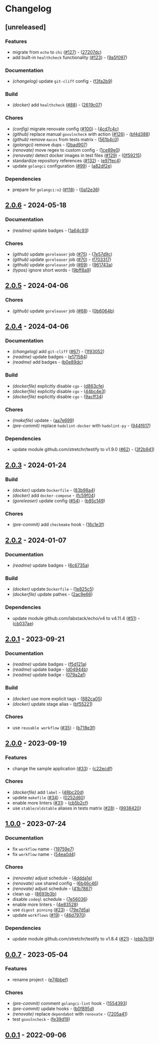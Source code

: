 # Changelog

## [unreleased]

### Features

- migrate from `echo` to `chi` ([#127](https://github.com/deadnews/deadnews-template-go/issues/127)) - ([27207dc](https://github.com/deadnews/deadnews-template-go/commit/27207dc9b7496d9ba0b65d29deefc38630fab685))
- add built-in `healthcheck` functionality ([#123](https://github.com/deadnews/deadnews-template-go/issues/123)) - ([9a5f097](https://github.com/deadnews/deadnews-template-go/commit/9a5f0978bf5ba802f8c30412cbe724378c432322))

### Documentation

- _(changelog)_ update `git-cliff` config - ([f3fa2b9](https://github.com/deadnews/deadnews-template-go/commit/f3fa2b9974896905c571ba06baa97cf2410ef5cb))

### Build

- _(docker)_ add `healthcheck` ([#88](https://github.com/deadnews/deadnews-template-go/issues/88)) - ([2619c07](https://github.com/deadnews/deadnews-template-go/commit/2619c0772d289698f722ea307e8ebe73d7219c93))

### Chores

- _(config)_ migrate renovate config ([#100](https://github.com/deadnews/deadnews-template-go/issues/100)) - ([4cd7c4c](https://github.com/deadnews/deadnews-template-go/commit/4cd7c4c46339e9f048734862c5bf86982aeda3bd))
- _(github)_ replace manual `govulncheck` with action ([#126](https://github.com/deadnews/deadnews-template-go/issues/126)) - ([bf4d388](https://github.com/deadnews/deadnews-template-go/commit/bf4d388b9e242db94dd884bec8778e7911b04321))
- _(github)_ remove `macos` from tests matrix - ([561b4c0](https://github.com/deadnews/deadnews-template-go/commit/561b4c036a3c09b719841b371f9acd40839c56d6))
- _(golangci)_ remove dups - ([0bad907](https://github.com/deadnews/deadnews-template-go/commit/0bad907a8a413ebbcb6ae55ae0aa3c87f953082c))
- _(renovate)_ move regex to custom config - ([1ce89e0](https://github.com/deadnews/deadnews-template-go/commit/1ce89e0f8fee00a8050f3fea56ada6136a00207b))
- _(renovate)_ detect docker images in test files ([#129](https://github.com/deadnews/deadnews-template-go/issues/129)) - ([0f59215](https://github.com/deadnews/deadnews-template-go/commit/0f59215a1a2224e0c4f4cc61c163db02d40e3ff9))
- standardize repository references ([#132](https://github.com/deadnews/deadnews-template-go/issues/132)) - ([e97fec4](https://github.com/deadnews/deadnews-template-go/commit/e97fec4eeaf0ef90cedec12d1017359556dce4f0))
- update `golangci` configuration ([#99](https://github.com/deadnews/deadnews-template-go/issues/99)) - ([a82df2e](https://github.com/deadnews/deadnews-template-go/commit/a82df2e327aeea56ef19ab3b35f4639150bd085c))

### Dependencies

- prepare for `golangci:v2` ([#118](https://github.com/deadnews/deadnews-template-go/issues/118)) - ([0a12e36](https://github.com/deadnews/deadnews-template-go/commit/0a12e367ba08b43093f1159d3690e2586a1dd6a4))

## [2.0.6](https://github.com/deadnews/deadnews-template-go/compare/v2.0.5...v2.0.6) - 2024-05-18

### Documentation

- _(readme)_ update badges - ([1a64c93](https://github.com/deadnews/deadnews-template-go/commit/1a64c93b726de87e029206403ef3af30b8e65fe0))

### Chores

- _(github)_ update `goreleaser` job ([#75](https://github.com/deadnews/deadnews-template-go/issues/75)) - ([7e57d9c](https://github.com/deadnews/deadnews-template-go/commit/7e57d9cbe6d4156631b2cc7b30399f144b1ebe5a))
- _(github)_ update `goreleaser` job ([#70](https://github.com/deadnews/deadnews-template-go/issues/70)) - ([f703317](https://github.com/deadnews/deadnews-template-go/commit/f703317d71f90aeb45fa87210624440e9908244f))
- _(github)_ update `goreleaser` job ([#69](https://github.com/deadnews/deadnews-template-go/issues/69)) - ([961743a](https://github.com/deadnews/deadnews-template-go/commit/961743a14257db69f6d63ec4cb693bef42f980d3))
- _(typos)_ ignore short words - ([9bff8a9](https://github.com/deadnews/deadnews-template-go/commit/9bff8a9a769315168791358f84ae94e1937bc19f))

## [2.0.5](https://github.com/deadnews/deadnews-template-go/compare/v2.0.4...v2.0.5) - 2024-04-06

### Chores

- _(github)_ update `goreleaser` job ([#68](https://github.com/deadnews/deadnews-template-go/issues/68)) - ([0b6064b](https://github.com/deadnews/deadnews-template-go/commit/0b6064b460c765316104ef350c252708ebbef741))

## [2.0.4](https://github.com/deadnews/deadnews-template-go/compare/v2.0.3...v2.0.4) - 2024-04-06

### Documentation

- _(changelog)_ add `git-cliff` ([#67](https://github.com/deadnews/deadnews-template-go/issues/67)) - ([1f93052](https://github.com/deadnews/deadnews-template-go/commit/1f930527660452e569d10576c3b22a82ecc49089))
- _(readme)_ update badges - ([e171584](https://github.com/deadnews/deadnews-template-go/commit/e171584c9c59e14a67747491b0804189ec3b242a))
- _(readme)_ add badges - ([b0e89dc](https://github.com/deadnews/deadnews-template-go/commit/b0e89dc0b9c1191933101d2ba7f450a731988f1f))

### Build

- _(dockerfile)_ explicitly disable `cgo` - ([d863cfe](https://github.com/deadnews/deadnews-template-go/commit/d863cfe6533db65d19c5afc3759fe08b621616c6))
- _(dockerfile)_ explicitly disable `cgo` - ([44bc4e3](https://github.com/deadnews/deadnews-template-go/commit/44bc4e3ccc5c4363af529485ca709ab2e9435f16))
- _(dockerfile)_ explicitly disable `cgo` - ([9acff34](https://github.com/deadnews/deadnews-template-go/commit/9acff34cd3bd4f065d519ddbc1c95e3f41566aaa))

### Chores

- _(makefile)_ update - ([aa7e699](https://github.com/deadnews/deadnews-template-go/commit/aa7e69997481479e4f0d62a03798d739409e58a8))
- _(pre-commit)_ replace `hadolint-docker` with `hadolint-py` - ([944f617](https://github.com/deadnews/deadnews-template-go/commit/944f617e6f5ac6913739c760979ae31ce5473d82))

### Dependencies

- update module github.com/stretchr/testify to v1.9.0 ([#62](https://github.com/deadnews/deadnews-template-go/issues/62)) - ([3f2b941](https://github.com/deadnews/deadnews-template-go/commit/3f2b9418c6f51f0622184bb5fd31a9c1a1ca7da8))

## [2.0.3](https://github.com/deadnews/deadnews-template-go/compare/v2.0.2...v2.0.3) - 2024-01-24

### Build

- _(docker)_ update `Dockerfile` - ([83b98a4](https://github.com/deadnews/deadnews-template-go/commit/83b98a41fbaa9d12745ce357c469f807cb1ba121))
- _(docker)_ add `docker-compose` - ([fc59f04](https://github.com/deadnews/deadnews-template-go/commit/fc59f04a8c95e230dc2157f9285a0f295ffb0cac))
- _(goreleaser)_ update config ([#54](https://github.com/deadnews/deadnews-template-go/issues/54)) - ([b85c149](https://github.com/deadnews/deadnews-template-go/commit/b85c1492d90a1b2fef35f57711628c1088deba79))

### Chores

- _(pre-commit)_ add `checkmake` hook - ([16c1e3f](https://github.com/deadnews/deadnews-template-go/commit/16c1e3fd97f15ef4e4b4f1344649dba56cb29090))

## [2.0.2](https://github.com/deadnews/deadnews-template-go/compare/v2.0.1...v2.0.2) - 2024-01-07

### Documentation

- _(readme)_ update badges - ([6c6735a](https://github.com/deadnews/deadnews-template-go/commit/6c6735a1d53cc4a02ae9c59de4fe3f92eeea178a))

### Build

- _(docker)_ update `Dockerfile` - ([1e825c5](https://github.com/deadnews/deadnews-template-go/commit/1e825c5aa9ee4c5b8f27b5ace518c726dab848c4))
- _(dockerfile)_ update pathes - ([2ac9e66](https://github.com/deadnews/deadnews-template-go/commit/2ac9e66809d7cf82750c0df3324408deec7d7ec5))

### Dependencies

- update module github.com/labstack/echo/v4 to v4.11.4 ([#51](https://github.com/deadnews/deadnews-template-go/issues/51)) - ([cb037ae](https://github.com/deadnews/deadnews-template-go/commit/cb037ae81263f354fa2fe054255d6aaf7cfdef89))

## [2.0.1](https://github.com/deadnews/deadnews-template-go/compare/v2.0.0...v2.0.1) - 2023-09-21

### Documentation

- _(readme)_ update badges - ([f5d121a](https://github.com/deadnews/deadnews-template-go/commit/f5d121a5112a3c0308920d0bc038eb6739b2efc6))
- _(readme)_ update badge - ([d04944b](https://github.com/deadnews/deadnews-template-go/commit/d04944b7cd4301d7553baca3ebea3c83a49dd289))
- _(readme)_ update badge - ([079a2af](https://github.com/deadnews/deadnews-template-go/commit/079a2af6ab083bb992c0dad6f02fd709898a33ee))

### Build

- _(docker)_ use more explicit tags - ([882ca05](https://github.com/deadnews/deadnews-template-go/commit/882ca0589a7dab7aa2f01dd295ef44bef50f8d31))
- _(docker)_ update stage alias - ([bf55221](https://github.com/deadnews/deadnews-template-go/commit/bf55221ff3d76404549d321c3e0355bbec73ff31))

### Chores

- use `reusable workflow` ([#35](https://github.com/deadnews/deadnews-template-go/issues/35)) - ([b718e3f](https://github.com/deadnews/deadnews-template-go/commit/b718e3ff9362fedf7ad1f2a05490243ce0b29756))

## [2.0.0](https://github.com/deadnews/deadnews-template-go/compare/v1.0.0...v2.0.0) - 2023-09-19

### Features

- change the sample application ([#33](https://github.com/deadnews/deadnews-template-go/issues/33)) - ([c22ecdf](https://github.com/deadnews/deadnews-template-go/commit/c22ecdf0fca8be184ddc461528334cee0fd8d39f))

### Chores

- _(dockerfile)_ add `label` - ([48bc20d](https://github.com/deadnews/deadnews-template-go/commit/48bc20dfbb5301c8d02c6da7ee53b69fc43fa605))
- updete `makefile` ([#34](https://github.com/deadnews/deadnews-template-go/issues/34)) - ([0252d60](https://github.com/deadnews/deadnews-template-go/commit/0252d602ef9acd17f0e99f233f05e57611a65c8c))
- enable more linters ([#31](https://github.com/deadnews/deadnews-template-go/issues/31)) - ([cb5b2cf](https://github.com/deadnews/deadnews-template-go/commit/cb5b2cfae46db812d3582ddff6788e24e3e8d07b))
- use `stable/oldstable` aliases in tests matrix ([#28](https://github.com/deadnews/deadnews-template-go/issues/28)) - ([9938420](https://github.com/deadnews/deadnews-template-go/commit/99384209c0b8b2247c24725b9b2a412258a0d587))

## [1.0.0](https://github.com/deadnews/deadnews-template-go/compare/v0.0.7...v1.0.0) - 2023-07-24

### Documentation

- fix `workflow` name - ([19759e7](https://github.com/deadnews/deadnews-template-go/commit/19759e7b07743ee9873ad7427d8773594d032a76))
- fix `workflow` name - ([54ea0d4](https://github.com/deadnews/deadnews-template-go/commit/54ea0d4c8c4180241a4286fa67b0e267b2271878))

### Chores

- _(renovate)_ adjust schedule - ([4ddda1e](https://github.com/deadnews/deadnews-template-go/commit/4ddda1e5c0670a53844145806aca62567ff92279))
- _(renovate)_ use shared config - ([6b46c46](https://github.com/deadnews/deadnews-template-go/commit/6b46c46320e33ce46330ae880c779a49954e66e2))
- _(renovate)_ adjust schedule - ([41b7867](https://github.com/deadnews/deadnews-template-go/commit/41b7867002f6f56f8085dbba4a786ebb1f81f3d2))
- clean up - ([8693b3b](https://github.com/deadnews/deadnews-template-go/commit/8693b3b2ea89cef678ca66b222b46900dacacb5f))
- disable `codeql` schedule - ([7e56036](https://github.com/deadnews/deadnews-template-go/commit/7e56036c15fed9972cb15c95ef4c857b13a4c946))
- enable more linters - ([4e83528](https://github.com/deadnews/deadnews-template-go/commit/4e83528a128ee8800672e864a0619e5540c1df61))
- use `digest pinning` ([#23](https://github.com/deadnews/deadnews-template-go/issues/23)) - ([79e7d5a](https://github.com/deadnews/deadnews-template-go/commit/79e7d5a5e97d29c5f150da9e377d551fe71bb287))
- update `workflows` ([#19](https://github.com/deadnews/deadnews-template-go/issues/19)) - ([46d7970](https://github.com/deadnews/deadnews-template-go/commit/46d7970a069287a5b44c06214f3dfa4f8f437993))

### Dependencies

- update module github.com/stretchr/testify to v1.8.4 ([#21](https://github.com/deadnews/deadnews-template-go/issues/21)) - ([ebb7b19](https://github.com/deadnews/deadnews-template-go/commit/ebb7b190cd8431de541ed4df60d810db4b333729))

## [0.0.7](https://github.com/deadnews/deadnews-template-go/compare/v0.0.6...v0.0.7) - 2023-05-04

### Features

- rename project - ([e74bbef](https://github.com/deadnews/deadnews-template-go/commit/e74bbef1c7853e88ecf1c533cee2fdd7a1d2470c))

### Chores

- _(pre-commit)_ comment `golangci-lint` hook - ([1554393](https://github.com/deadnews/deadnews-template-go/commit/155439337ebe1b981e60909a528de4904bed8d96))
- _(pre-commit)_ update hooks - ([b0f895d](https://github.com/deadnews/deadnews-template-go/commit/b0f895dd242c68bc8453ddf96ff08c9d4252df51))
- _(renovate)_ replace `dependabot` with `renovate` - ([7205a41](https://github.com/deadnews/deadnews-template-go/commit/7205a41b02a937d32add946e4b5cb5a97a4261b7))
- test `govulncheck` - ([fe39d19](https://github.com/deadnews/deadnews-template-go/commit/fe39d1933ee84df7abf08d10f92526feac770a50))

## [0.0.1](https://github.com/deadnews/deadnews-template-go/commit/v0.0.1) - 2022-09-06

<!-- generated by git-cliff -->
